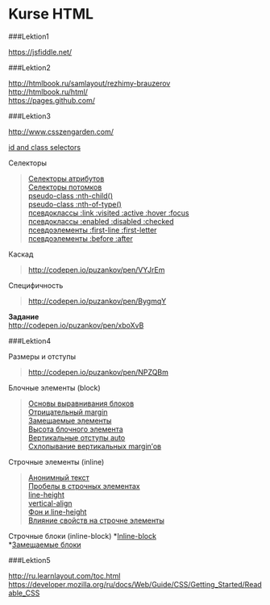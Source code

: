 Kurse HTML
=====================

###Lektion1

<https://jsfiddle.net/>  

###Lektion2

<http://htmlbook.ru/samlayout/rezhimy-brauzerov>  
<http://htmlbook.ru/html/>  
<https://pages.github.com/>  

###Lektion3

<http://www.csszengarden.com/>  

[id and class selectors](http://codepen.io/puzankov/pen/GgbWKy)  


Селекторы
>[Селекторы атрибутов](http://codepen.io/puzankov/pen/Bygmxm)  
>[Селекторы потомков](http://codepen.io/puzankov/pen/pvXdVx)  
>[pseudo-class :nth-child()](http://codepen.io/puzankov/pen/gbNXKx)  
>[pseudo-class :nth-of-type()](http://codepen.io/puzankov/pen/EaBbpY)  
>[псевдоклассы :link :visited :active :hover :focus](http://codepen.io/puzankov/pen/YPoEjp)  
>[псевдоклассы :enabled :disabled :checked](http://codepen.io/puzankov/pen/bNPYjv)  
>[псевдоэлементы :first-line :first-letter](http://codepen.io/puzankov/pen/yydPxG)  
>[псевдоэлементы :before :after](http://codepen.io/puzankov/pen/zxVPmO) 
 
Каскад
><http://codepen.io/puzankov/pen/VYJrEm>  	

Специфичность
><http://codepen.io/puzankov/pen/BygmqY>  

**Задание**  
<http://codepen.io/puzankov/pen/xboXvB>  

###Lektion4

Размеры и отступы
><http://codepen.io/puzankov/pen/NPZQBm>  

Блочные элементы (block)
>[Основы выравнивания блоков](http://codepen.io/puzankov/pen/EaBqeZ?editors=110)  
>[Отрицательный margin](http://codepen.io/puzankov/pen/qEzeMX?editors=110)  
>[Замещаемые элементы](http://codepen.io/puzankov/pen/ZYdgqQ?editors=110)  
>[Высота блочного элемента](http://codepen.io/puzankov/pen/GgbVYX?editors=110)  
>[Вертикальные отступы auto](http://codepen.io/puzankov/pen/vEogYB?editors=110)  
>[Схлопывание вертикальных margin’ов](http://codepen.io/puzankov/pen/KwOaKv?editors=110)    

Строчные элементы (inline)
>[Анонимный текст](http://codepen.io/puzankov/pen/dPxNmo?editors=110)  
>[Пробелы в строчных элементах](http://codepen.io/puzankov/pen/qEeRKB?editors=110)  
>[line-height](http://codepen.io/puzankov/pen/jEgypx?editors=110)  
>[vertical-align](http://dabblet.com/gist/2835834)  
>[Фон и line-height](http://dabblet.com/gist/2910798)  
>[Влияние свойств на строчне элементы](http://dabblet.com/gist/2910833)  

Строчные блоки (inline-block)
*[Inline-block](http://dabblet.com/gist/2910936)  
*[Замещаемые блоки](http://dabblet.com/gist/2911002)  

###Lektion5

<http://ru.learnlayout.com/toc.html>  
<https://developer.mozilla.org/ru/docs/Web/Guide/CSS/Getting_Started/Readable_CSS>  
